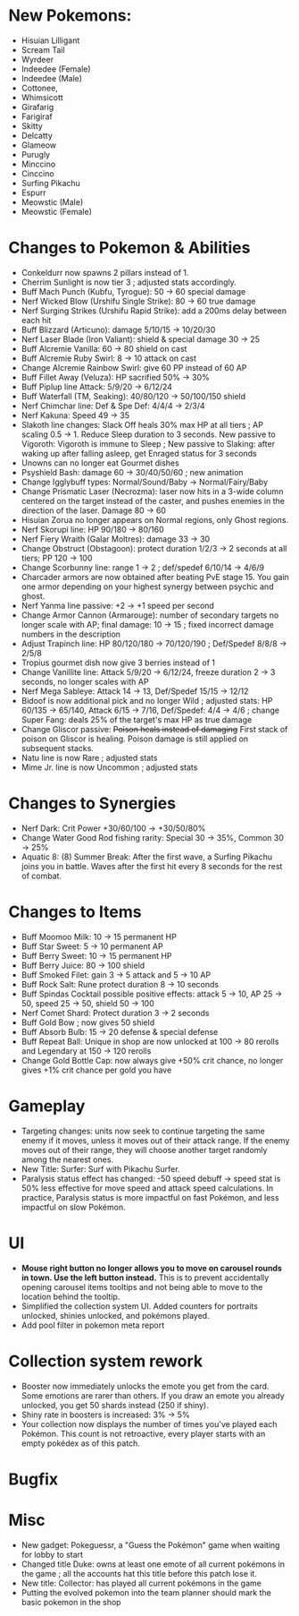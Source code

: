 # New Pokemons:

- Hisuian Lilligant
- Scream Tail
- Wyrdeer
- Indeedee (Female)
- Indeedee (Male)
- Cottonee,
- Whimsicott
- Girafarig
- Farigiraf
- Skitty
- Delcatty
- Glameow
- Purugly
- Minccino
- Cinccino
- Surfing Pikachu
- Espurr
- Meowstic (Male)
- Meowstic (Female)

# Changes to Pokemon & Abilities

- Conkeldurr now spawns 2 pillars instead of 1.
- Cherrim Sunlight is now tier 3 ; adjusted stats accordingly.
- Buff Mach Punch (Kubfu, Tyrogue): 50 → 60 special damage
- Nerf Wicked Blow (Urshifu Single Strike): 80 → 60 true damage
- Nerf Surging Strikes (Urshifu Rapid Strike): add a 200ms delay between each hit
- Buff Blizzard (Articuno): damage 5/10/15 → 10/20/30
- Nerf Laser Blade (Iron Valiant): shield & special damage 30 → 25
- Buff Alcremie Vanilla: 60 → 80 shield on cast
- Buff Alcremie Ruby Swirl: 8 → 10 attack on cast
- Change Alcremie Rainbow Swirl: give 60 PP instead of 60 AP
- Buff Fillet Away (Veluza): HP sacrified 50% → 30%
- Buff Piplup line Attack: 5/9/20 → 6/12/24
- Buff Waterfall (TM, Seaking): 40/80/120 → 50/100/150 shield
- Nerf Chimchar line: Def & Spe Def: 4/4/4 → 2/3/4
- Nerf Kakuna: Speed 49 → 35
- Slakoth line changes: Slack Off heals 30% max HP at all tiers ; AP scaling 0.5 → 1. Reduce Sleep duration to 3 seconds. New passive to Vigoroth: Vigoroth is immune to Sleep ; New passive to Slaking: after waking up after falling asleep, get Enraged status for 3 seconds
- Unowns can no longer eat Gourmet dishes
- Psyshield Bash: damage 60 → 30/40/50/60 ; new animation
- Change Igglybuff types: Normal/Sound/Baby → Normal/Fairy/Baby
- Change Prismatic Laser (Necrozma): laser now hits in a 3-wide column centered on the target instead of the caster, and pushes enemies in the direction of the laser. Damage 80 → 60
- Hisuian Zorua no longer appears on Normal regions, only Ghost regions.
- Nerf Skorupi line: HP 90/180 → 80/160
- Nerf Fiery Wraith (Galar Moltres): damage 33 → 30
- Change Obstruct (Obstagoon): protect duration 1/2/3 → 2 seconds at all tiers; PP 120 → 100
- Change Scorbunny line: range 1 → 2 ; def/spedef 6/10/14 → 4/6/9
- Charcader armors are now obtained after beating PvE stage 15. You gain one armor depending on your highest synergy between psychic and ghost.
- Nerf Yanma line passive: +2 → +1 speed per second
- Change Armor Cannon (Armarouge): number of secondary targets no longer scale with AP; final damage: 10 → 15 ; fixed incorrect damage numbers in the description
- Adjust Trapinch line: HP 80/120/180 → 70/120/190 ; Def/Spedef 8/8/8 → 2/5/8
- Tropius gourmet dish now give 3 berries instead of 1
- Change Vanillite line: Attack 5/9/20 → 6/12/24, freeze duration 2 → 3 seconds, no longer scales with AP
- Nerf Mega Sableye: Attack 14 → 13, Def/Spedef 15/15 → 12/12
- Bidoof is now additional pick and no longer Wild ; adjusted stats: HP 60/135 → 65/140, Attack 6/15 → 7/16, Def/Spedef: 4/4 → 4/6 ; change Super Fang: deals 25% of the target's max HP as true damage
- Change Gliscor passive: ~~Poison heals instead of damaging~~ First stack of poison on Gliscor is healing. Poison damage is still applied on subsequent stacks.
- Natu line is now Rare ; adjusted stats
- Mime Jr. line is now Uncommon ; adjusted stats

# Changes to Synergies

- Nerf Dark: Crit Power +30/60/100 → +30/50/80%
- Change Water Good Rod fishing rarity: Special 30 → 35%, Common 30 → 25%
- Aquatic 8: (8) Summer Break: After the first wave, a Surfing Pikachu joins you in battle. Waves after the first hit every 8 seconds for the rest of combat.

# Changes to Items

- Buff Moomoo Milk: 10 → 15 permanent HP
- Buff Star Sweet: 5 → 10 permanent AP
- Buff Berry Sweet: 10 → 15 permanent HP
- Buff Berry Juice: 80 → 100 shield
- Buff Smoked Filet: gain 3 → 5 attack and 5 → 10 AP
- Buff Rock Salt: Rune protect duration 8 → 10 seconds
- Buff Spindas Cocktail possible positive effects: attack 5 → 10, AP 25 → 50, speed 25 → 50, shield 50 → 100
- Nerf Comet Shard: Protect duration 3 → 2 seconds
- Buff Gold Bow ; now gives 50 shield
- Buff Absorb Bulb: 15 → 20 defense & special defense
- Buff Repeat Ball: Unique in shop are now unlocked at 100 → 80 rerolls and Legendary at 150 → 120 rerolls
- Change Gold Bottle Cap: now always give +50% crit chance, no longer gives +1% crit chance per gold you have

# Gameplay

- Targeting changes: units now seek to continue targeting the same enemy if it moves, unless it moves out of their attack range. If the enemy moves out of their range, they will choose another target randomly among the nearest ones.
- New Title: Surfer: Surf with Pikachu Surfer.
- Paralysis status effect has changed: -50 speed debuff -> speed stat is 50% less effective for move speed and attack speed calculations. In practice, Paralysis status is more impactful on fast Pokémon, and less impactful on slow Pokémon.

# UI

- **Mouse right button no longer allows you to move on carousel rounds in town. Use the left button instead.** This is to prevent accidentally opening carousel items tooltips and not being able to move to the location behind the tooltip.
- Simplified the collection system UI. Added counters for portraits unlocked, shinies unlocked, and pokémons played.
- Add pool filter in pokemon meta report

# Collection system rework

- Booster now immediately unlocks the emote you get from the card. Some emotions are rarer than others. If you draw an emote you already unlocked, you get 50 shards instead (250 if shiny).
- Shiny rate in boosters is increased: 3% → 5%
- Your collection now displays the number of times you've played each Pokémon. This count is not retroactive, every player starts with an empty pokédex as of this patch.


# Bugfix

# Misc

- New gadget: Pokeguessr, a "Guess the Pokémon" game when waiting for lobby to start
- Changed title Duke: owns at least one emote of all current pokémons in the game ; all the accounts hat this title before this patch lose it.
- New title: Collector: has played all current pokémons in the game
- Putting the evolved pokemon into the team planner should mark the basic pokemon in the shop
